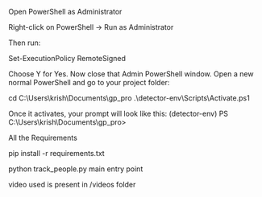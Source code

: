 Open PowerShell as Administrator

Right-click on PowerShell → Run as Administrator

Then run:

Set-ExecutionPolicy RemoteSigned

Choose Y for Yes.
Now close that Admin PowerShell window.
Open a new normal PowerShell and go to your project folder:

cd C:\Users\krish\Documents\gp_pro
.\detector-env\Scripts\Activate.ps1

Once it activates, your prompt will look like this:
(detector-env) PS C:\Users\krish\Documents\gp_pro>


All the Requirements 


pip install -r requirements.txt


python track_people.py main entry point 


video used is present in /videos folder 

